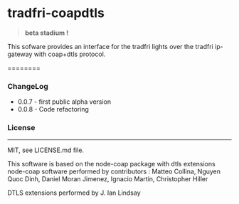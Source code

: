 tradfri-coapdtls
=======================

> **beta stadium !**

This sofware provides an interface for the tradfri lights
over the tradfri ip-gateway with coap+dtls protocol.

========

### ChangeLog
* 0.0.7 - first public alpha version
* 0.0.8 - Code refactoring

### License
----------------------------
MIT, see LICENSE.md file.

This software is based on the node-coap package with dtls extensions
node-coap  software performed by contributors :
Matteo Collina,
Nguyen Quoc Dinh,
Daniel Moran Jimenez,
Ignacio Martín,
Christopher Hiller

DTLS extensions performed by
J. Ian Lindsay
